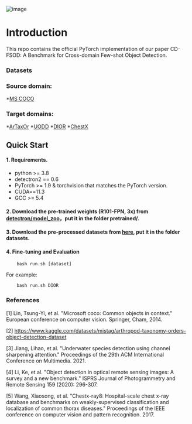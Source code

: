 

![image](https://github.com/Paper-ID-1349/CD-FSOD/blob/main/figures/fig1.png)

# Introduction
This repo contains the official PyTorch implementation of our paper CD-FSOD: A Benchmark for Cross-domain Few-shot Object Detection.


### Datasets


### Source domain: 

*[MS COCO](https://cocodataset.org/#home)

### Target domains: 

*[ArTaxOr](https://www.kaggle.com/datasets/mistag/arthropod-taxonomy-orders-object-detection-dataset)
*[UODD](https://github.com/LehiChiang/Underwater-object-detection-dataset)
*[DIOR](https://drive.google.com/drive/folders/1UdlgHk49iu6WpcJ5467iT-UqNPpx__CC)
*[ChestX](https://github.com/TRKuan/cxr8)

## Quick Start

#### 1. Requirements.
* python >= 3.8
* detectron2 == 0.6
* PyTorch >= 1.9 & torchvision that matches the PyTorch version.
* CUDA==11.3
* GCC >= 5.4
#### 2. Download the pre-trained weights (R101-FPN, 3x) from [detectron/model_zoo](https://github.com/facebookresearch/detectron2/blob/main/MODEL_ZOO.md)，put it in the folder pretrained/.

#### 3. Download the pre-processed datasets from [here](https://drive.google.com/file/d/1RLfAMTS6Z-ArpqYIO6FoH1xv9JZ1X4HU/view?usp=sharing), put it in the folder datasets.

#### 4. Fine-tuning and Evaluation

```
    bash run.sh [dataset]
```
    
For example:

```
    bash run.sh DIOR
```

### References
[1] Lin, Tsung-Yi, et al. "Microsoft coco: Common objects in context." European conference on computer vision. Springer, Cham, 2014.

[2] https://www.kaggle.com/datasets/mistag/arthropod-taxonomy-orders-object-detection-dataset

[3] Jiang, Lihao, et al. "Underwater species detection using channel sharpening attention." Proceedings of the 29th ACM International Conference on Multimedia. 2021.

[4] Li, Ke, et al. "Object detection in optical remote sensing images: A survey and a new benchmark." ISPRS Journal of Photogrammetry and Remote Sensing 159 (2020): 296-307.

[5] Wang, Xiaosong, et al. "Chestx-ray8: Hospital-scale chest x-ray database and benchmarks on weakly-supervised classification and localization of common thorax diseases." Proceedings of the IEEE conference on computer vision and pattern recognition. 2017.
